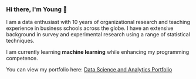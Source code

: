 ### Hi there, I'm Young 👋

I am a data enthusiast with 10 years of organizational research and teaching experience in business schools across the globe. I have an extensive background in survey and experimental research using a range of statistical techniques. 

I am currently learning **machine learning** while enhancing my programming competence.

You can view my portfolio here: [Data Science and Analytics Portfolio](https://bloonsinthesky.github.io/)
